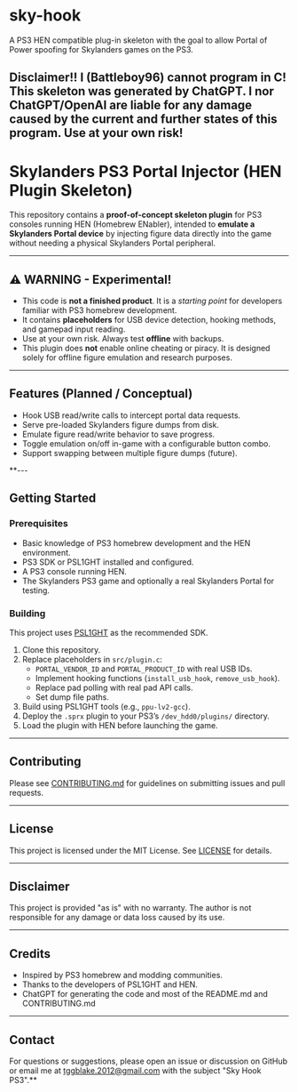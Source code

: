 # sky-hook
A PS3 HEN compatible plug-in skeleton with the goal to allow Portal of Power spoofing for Skylanders games on the PS3.

## Disclaimer!! I (Battleboy96) cannot program in C! This skeleton was generated by ChatGPT. I nor ChatGPT/OpenAI are liable for any damage caused by the current and further states of this program. Use at your own risk!

# Skylanders PS3 Portal Injector (HEN Plugin Skeleton)

This repository contains a **proof-of-concept skeleton plugin** for PS3 consoles running HEN (Homebrew ENabler), intended to **emulate a Skylanders Portal device** by injecting figure data directly into the game without needing a physical Skylanders Portal peripheral.

---

## ⚠️ WARNING - Experimental!

- This code is **not a finished product**. It is a *starting point* for developers familiar with PS3 homebrew development.
- It contains **placeholders** for USB device detection, hooking methods, and gamepad input reading.
- Use at your own risk. Always test **offline** with backups.  
- This plugin does **not** enable online cheating or piracy. It is designed solely for offline figure emulation and research purposes.

---

## Features (Planned / Conceptual)

- Hook USB read/write calls to intercept portal data requests.
- Serve pre-loaded Skylanders figure dumps from disk.
- Emulate figure read/write behavior to save progress.
- Toggle emulation on/off in-game with a configurable button combo.
- Support swapping between multiple figure dumps (future).

**---

## Getting Started

### Prerequisites

- Basic knowledge of PS3 homebrew development and the HEN environment.
- PS3 SDK or PSL1GHT installed and configured.
- A PS3 console running HEN.
- The Skylanders PS3 game and optionally a real Skylanders Portal for testing.

### Building

This project uses [PSL1GHT](https://github.com/psl1ght/psl1ght) as the recommended SDK.

1. Clone this repository.
2. Replace placeholders in `src/plugin.c`:
   - `PORTAL_VENDOR_ID` and `PORTAL_PRODUCT_ID` with real USB IDs.
   - Implement hooking functions (`install_usb_hook`, `remove_usb_hook`).
   - Replace pad polling with real pad API calls.
   - Set dump file paths.
3. Build using PSL1GHT tools (e.g., `ppu-lv2-gcc`).
4. Deploy the `.sprx` plugin to your PS3’s `/dev_hdd0/plugins/` directory.
5. Load the plugin with HEN before launching the game.

---

## Contributing

Please see [CONTRIBUTING.md](CONTRIBUTING.md) for guidelines on submitting issues and pull requests.

---

## License

This project is licensed under the MIT License. See [LICENSE](LICENSE) for details.

---

## Disclaimer

This project is provided "as is" with no warranty. The author is not responsible for any damage or data loss caused by its use.

---

## Credits

- Inspired by PS3 homebrew and modding communities.
- Thanks to the developers of PSL1GHT and HEN.
- ChatGPT for generating the code and most of the README.md and CONTRIBUTING.md

---

## Contact

For questions or suggestions, please open an issue or discussion on GitHub or email me at tggblake.2012@gmail.com with the subject "Sky Hook PS3".**

